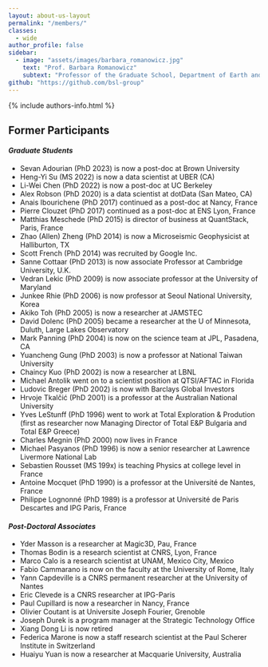 ```yaml
---
layout: about-us-layout
permalink: "/members/"
classes:
  - wide
author_profile: false
sidebar:
  - image: "assets/images/barbara_romanowicz.jpg"
    text: "Prof. Barbara Romanowicz"
    subtext: "Professor of the Graduate School, Department of Earth and Planetary Science, UC Berkeley"
github: "https://github.com/bsl-group"
---
```


{% include authors-info.html %}


## Former Participants

<!-- Graduate Students Section -->
#### <i> Graduate Students </i>

- Sevan Adourian (PhD 2023) is now a post-doc at Brown University
- Heng-Yi Su (MS 2022) is now a data scientist at UBER (CA)
- Li-Wei Chen (PhD 2022) is now a post-doc at UC Berkeley
- Alex Robson (PhD 2020) is a data scientist at dotData (San Mateo, CA)
- Anais Ibourichene (PhD 2017) continued as a post-doc at Nancy, France
- Pierre Clouzet (PhD 2017) continued as a post-doc at ENS Lyon, France
- Matthias Meschede (PhD 2015) is director of business at QuantStack, Paris, France
- Zhao (Allen) Zheng (PhD 2014) is now a Microseismic Geophysicist at Halliburton, TX
- Scott French (PhD 2014) was recruited by Google Inc.
- Sanne Cottaar (PhD 2013) is now associate Professor at Cambridge University, U.K.
- Vedran Lekic (PhD 2009) is now associate professor at the University of Maryland
- Junkee Rhie (PhD 2006) is now professor at Seoul National University, Korea
- Akiko Toh (PhD 2005) is now a researcher at JAMSTEC
- David Dolenc (PhD 2005) became a researcher at the U of Minnesota, Duluth, Large Lakes Observatory
- Mark Panning (PhD 2004) is now on the science team at JPL, Pasadena, CA
- Yuancheng Gung (PhD 2003) is now a professor at National Taiwan University
- Chaincy Kuo (PhD 2002) is now a researcher at LBNL
- Michael Antolik went on to a scientist position at QTSI/AFTAC in Florida
- Ludovic Breger (PhD 2002) is now with Barclays Global Investors
- Hrvoje Tkalčić (PhD 2001) is a professor at the Australian National University
- Yves LeStunff (PhD 1996) went to work at Total Exploration & Prodution (first as researcher now Managing Director of Total E&P Bulgaria and Total E&P Greece)
- Charles Megnin (PhD 2000) now lives in France
- Michael Pasyanos (PhD 1996) is now a senior researcher at Lawrence Livermore National Lab
- Sebastien Rousset (MS 199x) is teaching Physics at college level in France
- Antoine Mocquet (PhD 1990) is a professor at the Université de Nantes, France
- Philippe Lognonné (PhD 1989) is a professor at Université de Paris Descartes and IPG Paris, France


<!-- Post-Doctoral Associates Section -->
#### <i> Post-Doctoral Associates </i>
- Yder Masson is a researcher at Magic3D, Pau, France
- Thomas Bodin is a research scientist at CNRS, Lyon, France
- Marco Calo is a research scientist at UNAM, Mexico City, Mexico
- Fabio Cammarano is now on the faculty at the University of Rome, Italy
- Yann Capdeville is a CNRS permanent researcher at the University of Nantes
- Eric Clevede is a CNRS researcher at IPG-Paris
- Paul Cupillard is now a researcher in Nancy, France
- Olivier Coutant is at Universite Joseph Fourier, Grenoble
- Joseph Durek is a program manager at the Strategic Technology Office
- Xiang Dong Li is now retired
- Federica Marone is now a staff research scientist at the Paul Scherer Institute in Switzerland
- Huaiyu Yuan is now a researcher at Macquarie University, Australia


<!-- Visiting Scientists Section -->
<!-- ### Past and Present Visiting Scientists
- Jiajun Chong
- Ed Garnero is a full professor at Arizona State University
- Jan Matas is a CNRS researcher at Ecole normale superieure, Lyon
- Annie Souriau is retired from Observatoire Midi-Pyrénées, Toulouse
- Georges Poupinet is retired LGIT in Grenoble
- Nozomu Takeuchi is back at Earthquake Research Institute, Tokyo
- Lev Vinnik is at the Institute of Physics of the Earth, Moscow
- Yuzhu Liu is a Professor at Tongji University, Shanghai
-->
